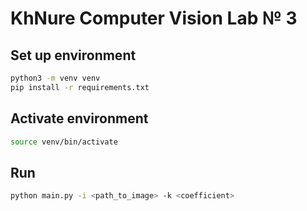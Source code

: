 # KhNure Computer Vision Lab № 3
## Set up environment
```bash
python3 -m venv venv
pip install -r requirements.txt
```
## Activate environment
```bash
source venv/bin/activate
```
## Run
```bash
python main.py -i <path_to_image> -k <coefficient>
```